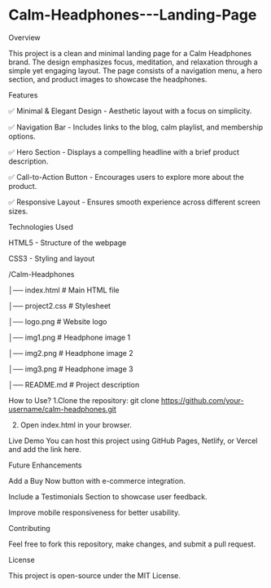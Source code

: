 # Calm-Headphones---Landing-Page

Overview

This project is a clean and minimal landing page for a Calm Headphones brand. The design emphasizes focus, meditation, and relaxation through a simple yet engaging layout. The page consists of a navigation menu, a hero section, and product images to showcase the headphones.

Features

✅ Minimal & Elegant Design - Aesthetic layout with a focus on simplicity.

✅ Navigation Bar - Includes links to the blog, calm playlist, and membership options.

✅ Hero Section - Displays a compelling headline with a brief product description.

✅ Call-to-Action Button - Encourages users to explore more about the product.

✅ Responsive Layout - Ensures smooth experience across different screen sizes.


Technologies Used

HTML5 - Structure of the webpage

CSS3 - Styling and layout

/Calm-Headphones

│── index.html        # Main HTML file

│── project2.css      # Stylesheet

│── logo.png          # Website logo

│── img1.png          # Headphone image 1

│── img2.png          # Headphone image 2

│── img3.png          # Headphone image 3

│── README.md         # Project description

How to Use?
1.Clone the repository:
git clone https://github.com/your-username/calm-headphones.git

2. Open index.html in your browser.

Live Demo
You can host this project using GitHub Pages, Netlify, or Vercel and add the link here.


Future Enhancements

Add a Buy Now button with e-commerce integration.

Include a Testimonials Section to showcase user feedback.

Improve mobile responsiveness for better usability.


Contributing

Feel free to fork this repository, make changes, and submit a pull request.



License

This project is open-source under the MIT License.



